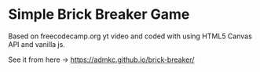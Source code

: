 # Simple Brick Breaker Game

Based on freecodecamp.org yt video and coded with using HTML5 Canvas API and vanilla js.

See it from here -> https://admkc.github.io/brick-breaker/
